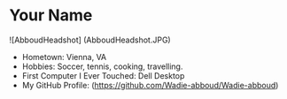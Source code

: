 # Your Name

![AbboudHeadshot] (AbboudHeadshot.JPG)

- Hometown: Vienna, VA
- Hobbies: Soccer, tennis, cooking, travelling. 
- First Computer I Ever Touched: Dell Desktop
- My GitHub Profile: (https://github.com/Wadie-abboud/Wadie-abboud)